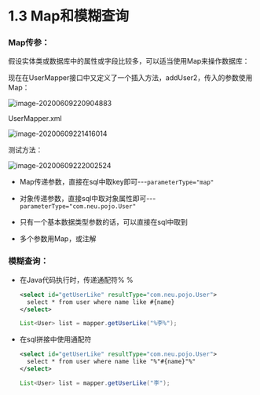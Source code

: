 # 1.3 Map和模糊查询

### Map传参：

假设实体类或数据库中的属性或字段比较多，可以适当使用Map来操作数据库：

现在在UserMapper接口中又定义了一个插入方法，addUser2，传入的参数使用Map：

![image-20200609220904883](https://images.shiguangping.com/imgs/20200609220905.png)

UserMapper.xml

![image-20200609221416014](https://images.shiguangping.com/imgs/20200609221416.png)

测试方法：

![image-20200609222002524](https://images.shiguangping.com/imgs/20200609222002.png)

- Map传递参数，直接在sql中取key即可---`parameterType="map"`

- 对象传递参数，直接sql中取对象属性即可---`parameterType="com.neu.pojo.User"`

- 只有一个基本数据类型参数的话，可以直接在sql中取到

- 多个参数用Map，或注解





### 模糊查询：

- 在Java代码执行时，传递通配符% %

  ```xml
  <select id="getUserLike" resultType="com.neu.pojo.User">
    select * from user where name like #{name}
  </select>
  ```

  ```java
  List<User> list = mapper.getUserLike("%李%");
  ```

  

- 在sql拼接中使用通配符

  ```xml
  <select id="getUserLike" resultType="com.neu.pojo.User">
    select * from user where name like "%"#{name}"%"
  </select>
  ```

  ```java
  List<User> list = mapper.getUserLike("李");
  ```

  